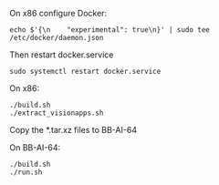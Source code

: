 On x86 configure Docker:

```
echo $'{\n    "experimental": true\n}' | sudo tee /etc/docker/daemon.json
```
Then restart docker.service
```
sudo systemctl restart docker.service
```

On x86:
```
./build.sh
./extract_visionapps.sh
```

Copy the *.tar.xz files to BB-AI-64

On BB-AI-64:
```
./build.sh
./run.sh
```


